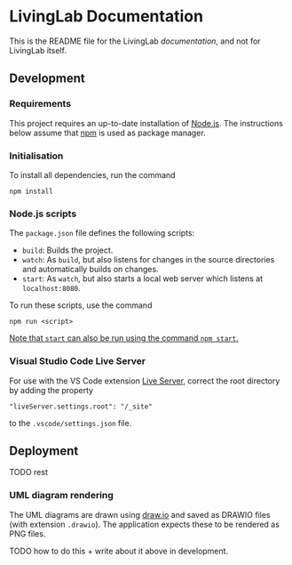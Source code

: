 # LivingLab Documentation

This is the README file for the LivingLab *documentation*, and not for LivingLab itself.

## Development

### Requirements

This project requires an up-to-date installation of [Node.js](https://nodejs.org/). The instructions below assume that [npm](https://www.npmjs.com/) is used as package manager.

### Initialisation

To install all dependencies, run the command

    npm install

### Node.js scripts

The `package.json` file defines the following scripts:

- `build`: Builds the project.
- `watch`: As `build`, but also listens for changes in the source directories and automatically builds on changes.
- `start`: As `watch`, but also starts a local web server which listens at `localhost:8080`.

To run these scripts, use the command

    npm run <script>

[Note that `start` can also be run using the command `npm start`.](https://docs.npmjs.com/cli/v11/commands/npm-start)

### Visual Studio Code Live Server

For use with the VS Code extension [Live Server](https://marketplace.visualstudio.com/items?itemName=ritwickdey.LiveServer), correct the root directory by adding the property

    "liveServer.settings.root": "/_site"

to the `.vscode/settings.json` file.


## Deployment

TODO rest

### UML diagram rendering

The UML diagrams are drawn using [draw.io](https://www.drawio.com/) and saved as DRAWIO files (with extension `.drawio`). The application expects these to be rendered as PNG files.

TODO how to do this + write about it above in development.